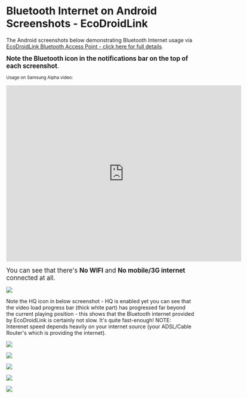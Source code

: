 
Bluetooth Internet on Android Screenshots - EcoDroidLink
===========================================

The Android screenshots below demonstrating Bluetooth Internet usage via [EcoDroidLink Bluetooth Access Point - click here for full details](https://www.clearevo.com/ecodroidlink).

<big>**Note the Bluetooth icon in the notifications bar on the top of each screenshot**.</big>

<small>Usage on Samsung Alpha video:</small><br>

<iframe width="630" height="473" src="https://www.youtube.com/embed/k_HAzYFBU1Y" frameborder="0" allowfullscreen></iframe>

<big>You can see that there's **No WIFI** and **No mobile/3G internet** connected at all.</big>

![](ecodroidlink_browsing_wiki_bluetooth.png)

Note the HQ icon in below screenshot - HQ is enabled yet you can see that the video load progress bar (thick white part) has progressed far beyond the current playing position - this shows that the Bluetooth internet provided by EcoDroidLink is certainly not slow. It's quite fast-enough! NOTE: Interenet speed depends heavily on your internet source (your ADSL/Cable Router's which is providing the internet).

![](ecodroidlink_youtube_example_3.png)

![](ecodroidlink_youtube_example_4.png)

![](ecodroidlink_youtube_example_5.png)

![](ecodroidlink_youtube_example_1.png)

![](ecodroidlink_youtube_example_2.png)






